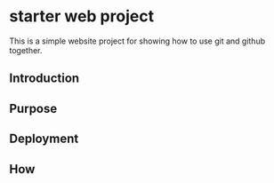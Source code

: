 
# starter web project

This is a simple website project for showing how to use git and github together.

## Introduction

## Purpose
## Deployment
## How